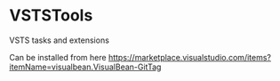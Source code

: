 # VSTSTools
VSTS tasks and extensions


Can be installed from here
https://marketplace.visualstudio.com/items?itemName=visualbean.VisualBean-GitTag
